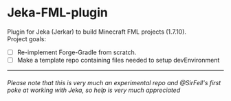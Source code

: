 # Jeka-FML-plugin
Plugin for Jeka (Jerkar) to build Minecraft FML projects (1.7.10).\
Project goals:
- [ ] Re-implement Forge-Gradle from scratch.
- [ ] Make a template repo containing files needed to setup devEnvironment

---
###### Please note that this is very much an experimental repo and @SirFell's first poke at working with Jeka, so help is very much appreciated
